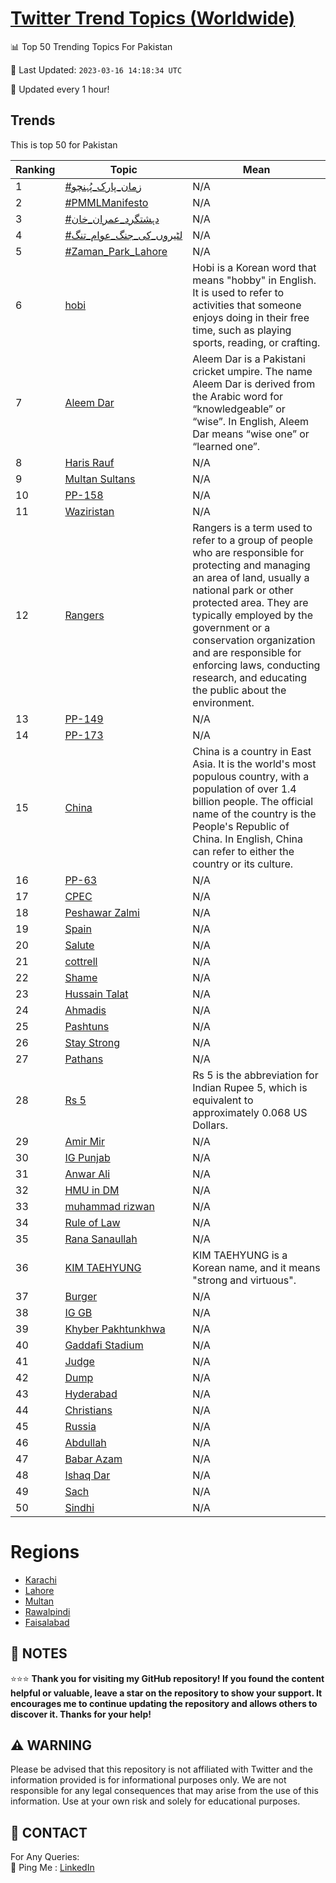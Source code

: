 [Twitter Trend Topics (Worldwide)](https://github.com/ErcinDedeoglu/Twitter-Trend-Topics)
==========


📊 Top 50 Trending Topics For Pakistan

📆 Last Updated: `2023-03-16 14:18:34 UTC`

🔧 Updated every 1 hour!


## Trends

This is top 50 for Pakistan

| Ranking | Topic | Mean |
| ------- | ------------ | ------------ |
| 1 | [#زمان_پارک_پُہنچو](http://twitter.com/search?q=%23%d8%b2%d9%85%d8%a7%d9%86_%d9%be%d8%a7%d8%b1%da%a9_%d9%be%d9%8f%db%81%d9%86%da%86%d9%88) | N/A |
| 2 | [#PMMLManifesto](http://twitter.com/search?q=%23PMMLManifesto) | N/A |
| 3 | [#دہشتگرد_عمران_خان](http://twitter.com/search?q=%23%d8%af%db%81%d8%b4%d8%aa%da%af%d8%b1%d8%af_%d8%b9%d9%85%d8%b1%d8%a7%d9%86_%d8%ae%d8%a7%d9%86) | N/A |
| 4 | [#لٹیروں_کی_جنگ_عوام_تنگ](http://twitter.com/search?q=%23%d9%84%d9%b9%db%8c%d8%b1%d9%88%da%ba_%da%a9%db%8c_%d8%ac%d9%86%da%af_%d8%b9%d9%88%d8%a7%d9%85_%d8%aa%d9%86%da%af) | N/A |
| 5 | [#Zaman_Park_Lahore](http://twitter.com/search?q=%23Zaman_Park_Lahore) | N/A |
| 6 | [hobi](http://twitter.com/search?q=hobi) | Hobi is a Korean word that means "hobby" in English. It is used to refer to activities that someone enjoys doing in their free time, such as playing sports, reading, or crafting. |
| 7 | [Aleem Dar](http://twitter.com/search?q=Aleem+Dar) | Aleem Dar is a Pakistani cricket umpire. The name Aleem Dar is derived from the Arabic word for “knowledgeable” or “wise”. In English, Aleem Dar means “wise one” or “learned one”. |
| 8 | [Haris Rauf](http://twitter.com/search?q=Haris+Rauf) | N/A |
| 9 | [Multan Sultans](http://twitter.com/search?q=Multan+Sultans) | N/A |
| 10 | [PP-158](http://twitter.com/search?q=PP-158) | N/A |
| 11 | [Waziristan](http://twitter.com/search?q=Waziristan) | N/A |
| 12 | [Rangers](http://twitter.com/search?q=Rangers) | Rangers is a term used to refer to a group of people who are responsible for protecting and managing an area of land, usually a national park or other protected area. They are typically employed by the government or a conservation organization and are responsible for enforcing laws, conducting research, and educating the public about the environment. |
| 13 | [PP-149](http://twitter.com/search?q=PP-149) | N/A |
| 14 | [PP-173](http://twitter.com/search?q=PP-173) | N/A |
| 15 | [China](http://twitter.com/search?q=China) | China is a country in East Asia. It is the world's most populous country, with a population of over 1.4 billion people. The official name of the country is the People's Republic of China. In English, China can refer to either the country or its culture. |
| 16 | [PP-63](http://twitter.com/search?q=PP-63) | N/A |
| 17 | [CPEC](http://twitter.com/search?q=CPEC) | N/A |
| 18 | [Peshawar Zalmi](http://twitter.com/search?q=Peshawar+Zalmi) | N/A |
| 19 | [Spain](http://twitter.com/search?q=Spain) | N/A |
| 20 | [Salute](http://twitter.com/search?q=Salute) | N/A |
| 21 | [cottrell](http://twitter.com/search?q=cottrell) | N/A |
| 22 | [Shame](http://twitter.com/search?q=Shame) | N/A |
| 23 | [Hussain Talat](http://twitter.com/search?q=Hussain+Talat) | N/A |
| 24 | [Ahmadis](http://twitter.com/search?q=Ahmadis) | N/A |
| 25 | [Pashtuns](http://twitter.com/search?q=Pashtuns) | N/A |
| 26 | [Stay Strong](http://twitter.com/search?q=Stay+Strong) | N/A |
| 27 | [Pathans](http://twitter.com/search?q=Pathans) | N/A |
| 28 | [Rs 5](http://twitter.com/search?q=Rs+5) | Rs 5 is the abbreviation for Indian Rupee 5, which is equivalent to approximately 0.068 US Dollars. |
| 29 | [Amir Mir](http://twitter.com/search?q=Amir+Mir) | N/A |
| 30 | [IG Punjab](http://twitter.com/search?q=IG+Punjab) | N/A |
| 31 | [Anwar Ali](http://twitter.com/search?q=Anwar+Ali) | N/A |
| 32 | [HMU in DM](http://twitter.com/search?q=HMU+in+DM) | N/A |
| 33 | [muhammad rizwan](http://twitter.com/search?q=muhammad+rizwan) | N/A |
| 34 | [Rule of Law](http://twitter.com/search?q=Rule+of+Law) | N/A |
| 35 | [Rana Sanaullah](http://twitter.com/search?q=Rana+Sanaullah) | N/A |
| 36 | [KIM TAEHYUNG](http://twitter.com/search?q=KIM+TAEHYUNG) | KIM TAEHYUNG is a Korean name, and it means "strong and virtuous". |
| 37 | [Burger](http://twitter.com/search?q=Burger) | N/A |
| 38 | [IG GB](http://twitter.com/search?q=IG+GB) | N/A |
| 39 | [Khyber Pakhtunkhwa](http://twitter.com/search?q=Khyber+Pakhtunkhwa) | N/A |
| 40 | [Gaddafi Stadium](http://twitter.com/search?q=Gaddafi+Stadium) | N/A |
| 41 | [Judge](http://twitter.com/search?q=Judge) | N/A |
| 42 | [Dump](http://twitter.com/search?q=Dump) | N/A |
| 43 | [Hyderabad](http://twitter.com/search?q=Hyderabad) | N/A |
| 44 | [Christians](http://twitter.com/search?q=Christians) | N/A |
| 45 | [Russia](http://twitter.com/search?q=Russia) | N/A |
| 46 | [Abdullah](http://twitter.com/search?q=Abdullah) | N/A |
| 47 | [Babar Azam](http://twitter.com/search?q=Babar+Azam) | N/A |
| 48 | [Ishaq Dar](http://twitter.com/search?q=Ishaq+Dar) | N/A |
| 49 | [Sach](http://twitter.com/search?q=Sach) | N/A |
| 50 | [Sindhi](http://twitter.com/search?q=Sindhi) | N/A |



# Regions

* [Karachi](</Pakistan/Karachi.md>)
* [Lahore](</Pakistan/Lahore.md>)
* [Multan](</Pakistan/Multan.md>)
* [Rawalpindi](</Pakistan/Rawalpindi.md>)
* [Faisalabad](</Pakistan/Faisalabad.md>)



## 📝 NOTES

⭐⭐⭐ **Thank you for visiting my GitHub repository! If you found the content helpful or valuable, leave a star on the repository to show your support. It encourages me to continue updating the repository and allows others to discover it. Thanks for your help!**


## ⚠️ WARNING

Please be advised that this repository is not affiliated with Twitter and the information provided is for informational purposes only. We are not responsible for any legal consequences that may arise from the use of this information. Use at your own risk and solely for educational purposes.


## 📨 CONTACT

 For Any Queries:  
            🏓 Ping Me : [LinkedIn](https://www.linkedin.com/in/ercindedeoglu/)
